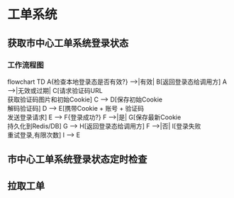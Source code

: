 # 工单系统

## 获取市中心工单系统登录状态

### 工作流程图

flowchart TD
    A{检查本地登录态是否有效?} -->|有效| B[返回登录态给调用方]
    A -->|无效或过期| C[请求验证码URL<br>获取验证码图片和初始Cookie]
    C --> D[保存初始Cookie<br>解码验证码]
    D --> E[携带Cookie + 账号 + 验证码<br>发送登录请求]
    E --> F{登录成功?}
    F -->|是| G[保存最新Cookie<br>持久化到Redis/DB]
    G --> H[返回登录态给调用方]
    F -->|否| I[登录失败<br>重试登录,有限次数]
    I --> E

## 市中心工单系统登录状态定时检查



## 拉取工单